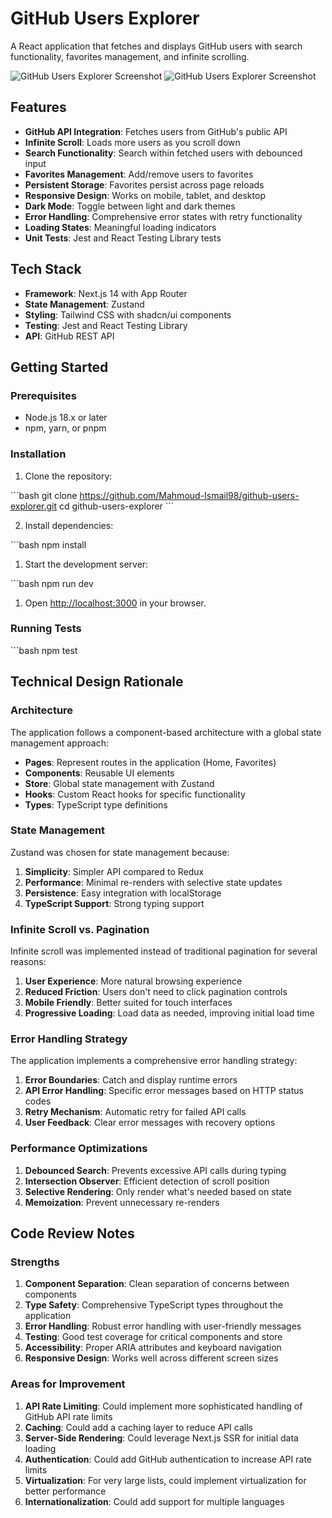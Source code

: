 # GitHub Users Explorer

A React application that fetches and displays GitHub users with search functionality, favorites management, and infinite scrolling.

![GitHub Users Explorer Screenshot](/github-users-explorer/public/Screenshot_1.png?height=400&width=800)
![GitHub Users Explorer Screenshot](/github-users-explorer/public/Screenshot_2.png?height=400&width=800)

## Features

- **GitHub API Integration**: Fetches users from GitHub's public API
- **Infinite Scroll**: Loads more users as you scroll down
- **Search Functionality**: Search within fetched users with debounced input
- **Favorites Management**: Add/remove users to favorites
- **Persistent Storage**: Favorites persist across page reloads
- **Responsive Design**: Works on mobile, tablet, and desktop
- **Dark Mode**: Toggle between light and dark themes
- **Error Handling**: Comprehensive error states with retry functionality
- **Loading States**: Meaningful loading indicators
- **Unit Tests**: Jest and React Testing Library tests

## Tech Stack

- **Framework**: Next.js 14 with App Router
- **State Management**: Zustand
- **Styling**: Tailwind CSS with shadcn/ui components
- **Testing**: Jest and React Testing Library
- **API**: GitHub REST API

## Getting Started

### Prerequisites

- Node.js 18.x or later
- npm, yarn, or pnpm

### Installation

1. Clone the repository:

\`\`\`bash
git clone https://github.com/Mahmoud-Ismail98/github-users-explorer.git
cd github-users-explorer
\`\`\`

2. Install dependencies:

\`\`\`bash
npm install

1. Start the development server:

\`\`\`bash
npm run dev

1. Open [http://localhost:3000](http://localhost:3000) in your browser.

### Running Tests

\`\`\`bash
npm test

## Technical Design Rationale

### Architecture

The application follows a component-based architecture with a global state management approach:

- **Pages**: Represent routes in the application (Home, Favorites)
- **Components**: Reusable UI elements
- **Store**: Global state management with Zustand
- **Hooks**: Custom React hooks for specific functionality
- **Types**: TypeScript type definitions

### State Management

Zustand was chosen for state management because:

1. **Simplicity**: Simpler API compared to Redux
2. **Performance**: Minimal re-renders with selective state updates
3. **Persistence**: Easy integration with localStorage
4. **TypeScript Support**: Strong typing support

### Infinite Scroll vs. Pagination

Infinite scroll was implemented instead of traditional pagination for several reasons:

1. **User Experience**: More natural browsing experience
2. **Reduced Friction**: Users don't need to click pagination controls
3. **Mobile Friendly**: Better suited for touch interfaces
4. **Progressive Loading**: Load data as needed, improving initial load time

### Error Handling Strategy

The application implements a comprehensive error handling strategy:

1. **Error Boundaries**: Catch and display runtime errors
2. **API Error Handling**: Specific error messages based on HTTP status codes
3. **Retry Mechanism**: Automatic retry for failed API calls
4. **User Feedback**: Clear error messages with recovery options

### Performance Optimizations

1. **Debounced Search**: Prevents excessive API calls during typing
2. **Intersection Observer**: Efficient detection of scroll position
3. **Selective Rendering**: Only render what's needed based on state
4. **Memoization**: Prevent unnecessary re-renders

## Code Review Notes

### Strengths

1. **Component Separation**: Clean separation of concerns between components
2. **Type Safety**: Comprehensive TypeScript types throughout the application
3. **Error Handling**: Robust error handling with user-friendly messages
4. **Testing**: Good test coverage for critical components and store
5. **Accessibility**: Proper ARIA attributes and keyboard navigation
6. **Responsive Design**: Works well across different screen sizes

### Areas for Improvement

1. **API Rate Limiting**: Could implement more sophisticated handling of GitHub API rate limits
2. **Caching**: Could add a caching layer to reduce API calls
3. **Server-Side Rendering**: Could leverage Next.js SSR for initial data loading
4. **Authentication**: Could add GitHub authentication to increase API rate limits
5. **Virtualization**: For very large lists, could implement virtualization for better performance
6. **Internationalization**: Could add support for multiple languages



